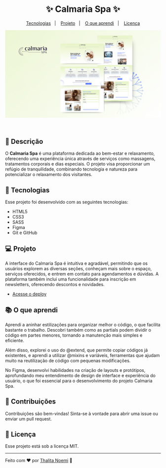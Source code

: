 <h1 align="center">✨ Calmaria Spa ✨</h1>

<p align="center">
  <a href="#-tecnologias">Tecnologias</a>&nbsp;&nbsp;&nbsp;|&nbsp;&nbsp;&nbsp;
  <a href="#-projeto">Projeto</a>&nbsp;&nbsp;&nbsp;|&nbsp;&nbsp;&nbsp;
  <a href="#-o-que-aprendi">O que aprendi</a>&nbsp;&nbsp;&nbsp;|&nbsp;&nbsp;&nbsp;
  <a href="#memo-licença">Licença</a>
</p>

<p align="center">
  <img alt="projeto Calmaria Spa" src="calmariaspa.png">
</p>

<br>

## 📖 Descrição

O **Calmaria Spa** é uma plataforma dedicada ao bem-estar e relaxamento, oferecendo uma experiência única através de serviços como massagens, tratamentos corporais e dias especiais. O projeto visa proporcionar um refúgio de tranquilidade, combinando tecnologia e natureza para potencializar o relaxamento dos visitantes.

## 🚀 Tecnologias

Esse projeto foi desenvolvido com as seguintes tecnologias:

- HTML5
- CSS3
- SASS
- Figma
- Git e GitHub

## 💻 Projeto

A interface do Calmaria Spa é intuitiva e agradável, permitindo que os usuários explorem as diversas seções, conheçam mais sobre o espaço, serviços oferecidos, e entrem em contato para agendamentos e dúvidas. A plataforma também inclui uma funcionalidade para inscrição em newsletters, oferecendo descontos e novidades.

- [Acesse o deploy](https://calmaria-spa-indol.vercel.app/)

## 📚 O que aprendi

Aprendi a aninhar estilizações para organizar melhor o código, o que facilita bastante o trabalho. Descobri também como as partials podem dividir o código em partes menores, tornando a manutenção mais simples e eficiente.

Além disso, explorei o uso do @extend, que permite copiar códigos já existentes, e aprendi a utilizar @mixins e variáveis, ferramentas que ajudam muito na reutilização de código com pequenas modificações.

No Figma, desenvolvi habilidades na criação de layouts e protótipos, aprofundando meu entendimento de design de interface e experiência do usuário, o que foi essencial para o desenvolvimento do projeto Calmaria Spa.

## 🤝 Contribuições

Contribuições são bem-vindas! Sinta-se à vontade para abrir uma issue ou enviar um pull request.

## :memo: Licença

Esse projeto está sob a licença MIT.

---

Feito com ♥ por [Thalita Noemi](https://www.linkedin.com/in/thalita-noemi/) :wave:
